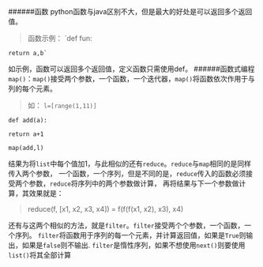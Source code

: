 ######函数
python函数与java区别不大，但是最大的好处是可以返回多个返回值。
> 函数示例：
`def  fun:

    return a,b`

如示例，函数可以返回多个返回值，定义函数只需使用def。
######函数式编程
`map()`：`map()`接受两个参数，一个函数，一个迭代器，`map()`将函数依次作用于与列的每个元素。
> 如：
`l=[range(1,11)]`

`def add(a):`

    return a+1
    
`map(add,l)`

结果为将`list`中每个值加1，与此相似的还有`reduce`。`reduce`与`map`相同的是同样传入两个参数，
一个函数，一个序列，但是不同的是，`reduce`传入的函数必须接受两个参数，`reduce`将序列中的两个参数做计算，
再将结果与下一个参数做计算，其效果就是：
> reduce(f, [x1, x2, x3, x4]) = f(f(f(x1, x2), x3), x4)

还有与这两个相似的方法，就是`filter`。`filter`接受两个个参数，一个函数，一个序列。
`filter`将函数用于序列的每一个元素，并计算返回值，如果是`True`则输出，如果是`false`则不输出.
`filter`是惰性序列，如果不想使用`next()`则要使用`list()`将其全部计算
